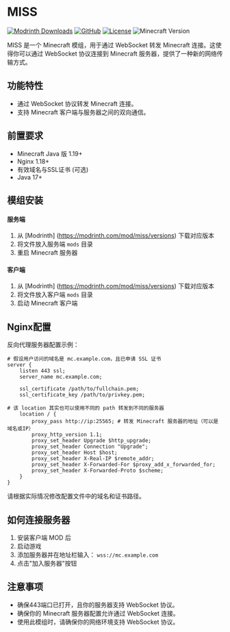 # MISS

[![Modrinth Downloads](https://img.shields.io/modrinth/dt/miss?color=4&label=Downloads&logo=modrinth)](https://modrinth.com/mod/miss)
[![GitHub](https://img.shields.io/badge/GitHub-Repo-blue?logo=github)](https://github.com/LiterMC/MISS/)
[![License](https://img.shields.io/badge/License-GPL3.0-green.svg)](LICENSE)
![Minecraft Version](https://img.shields.io/badge/Minecraft-1.19%2B-blue?logo=minecraft)

MISS 是一个 Minecraft 模组，用于通过 WebSocket 转发 Minecraft 连接。这使得你可以通过 WebSocket 协议连接到 Minecraft 服务器，提供了一种新的网络传输方式。

## 功能特性

- 通过 WebSocket 协议转发 Minecraft 连接。
- 支持 Minecraft 客户端与服务器之间的双向通信。


## 前置要求

- Minecraft Java 版 1.19+
- Nginx 1.18+ 
- 有效域名与SSL证书 (可选)
- Java 17+

## 模组安装

#### 服务端

1. 从 [Modrinth] (https://modrinth.com/mod/miss/versions) 下载对应版本
2. 将文件放入服务端 `mods` 目录
3. 重启 Minecraft 服务器

#### 客户端

1. 从 [Modrinth] (https://modrinth.com/mod/miss/versions) 下载对应版本
2. 将文件放入客户端 `mods` 目录
3. 启动 Minecraft 客户端

## Nginx配置

反向代理服务器配置示例：

```nginx
# 假设用户访问的域名是 mc.example.com，且已申请 SSL 证书
server {
    listen 443 ssl;
    server_name mc.example.com;

    ssl_certificate /path/to/fullchain.pem;
    ssl_certificate_key /path/to/privkey.pem;

# 该 location 其实也可以使用不同的 path 转发到不同的服务器
    location / {
        proxy_pass http://ip:25565; # 转发 Minecraft 服务器的地址（可以是域名或IP）
        proxy_http_version 1.1;
        proxy_set_header Upgrade $http_upgrade;
        proxy_set_header Connection "Upgrade";
        proxy_set_header Host $host;
        proxy_set_header X-Real-IP $remote_addr;
        proxy_set_header X-Forwarded-For $proxy_add_x_forwarded_for;
        proxy_set_header X-Forwarded-Proto $scheme;
    }
}
```

请根据实际情况修改配置文件中的域名和证书路径。

## 如何连接服务器

1. 安装客户端 MOD 后
2. 启动游戏
3. 添加服务器并在地址栏输入：
   `wss://mc.example.com`
4. 点击"加入服务器"按钮

## 注意事项

- 确保443端口已打开，且你的服务器支持 WebSocket 协议。
- 确保你的 Minecraft 服务器配置允许通过 WebSocket 连接。
- 使用此模组时，请确保你的网络环境支持 WebSocket 协议。